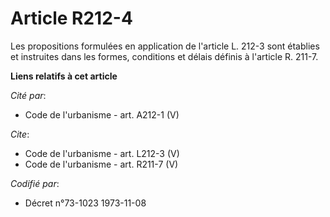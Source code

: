 # Article R212-4

Les propositions formulées en application de l'article L. 212-3 sont établies et instruites dans les formes, conditions et
délais définis à l'article R. 211-7.

**Liens relatifs à cet article**

_Cité par_:

  - Code de l'urbanisme - art. A212-1 (V)

_Cite_:

  - Code de l'urbanisme - art. L212-3 (V)
  - Code de l'urbanisme - art. R211-7 (V)

_Codifié par_:

  - Décret n°73-1023 1973-11-08
